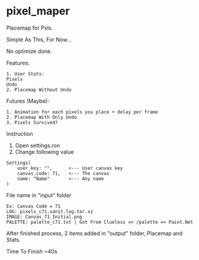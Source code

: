 # pixel_maper
Placemap for Pxls.

Simple As This, For Now...

No optimize done.

Features:
```
1. User Stats:
Pixels
Undo
2. Placemap Without Undo
```
Futures (Maybe):
```
1. Animation for each pixels you place + delay per frame
2. Placemap With Only Undo
3. Pixels Survived?
```
Instruction

1. Open settings.ron
2. Change following value

```
Settings(
    user_key: "",      <--- User canvas key
    canvas_code: 71,   <--- The canvas
    name: "Name"       <--- Any name
)
```

File name in "input" folder
```
Ex: Canvas Code = 71
LOG: pixels_c71.sanit.log.tar.xz
IMAGE: Canvas_71_Initial.png
PALETTE: palette_c71.txt | Got From Clueless => /palette => Paint.Net
```
After finished process, 2 items added in "output" folder, Placemap and Stats.

Time To Finish ~40s

